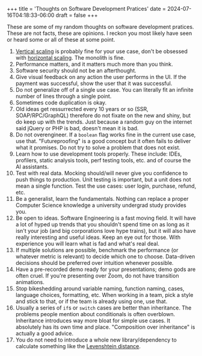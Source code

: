 +++
title = 'Thoughts on Software Development Pratices'
date = 2024-07-16T04:18:33-06:00
draft = false
+++

These are some of my random thoughts on software development pratices. These are not facts, these are opinions. I reckon you most likely have seen or heard some or all of these at some point.

1. [Vertical scaling](https://en.wikipedia.org/wiki/Scalability#Vertical_or_scale_up) is probably fine for your use case, don't be obsessed with [horizontal scaling](https://en.wikipedia.org/wiki/Scalability#Horizontal_or_scale_out). The monolith is fine. 
2. Performance matters, and it matters much more than you think.
3. Software security should not be an afterthought.
4. Give visual feedback on any action the user performs in the UI. If the payment was successful, show the user that it was successful.
5. Do not generalize off of a single use case. You can literally fit an infinite number of lines through a single point.
6. Sometimes code duplication is okay.
7. Old ideas get ressurrected every 10 years or so (SSR, SOAP/RPC/GraphQL) therefore do not fixate on the new and shiny, but do keep up with the trends. Just because a random guy on the internet said jQuery or PHP is bad, doesn't mean it is bad. 
8. Do not overengineer. If a `boolean` flag works fine in the current use case, use that. "Futureproofing" is a good concept but it often fails to deliver what it promises. Do not try to solve a problem that does not exist.
9. Learn how to use development tools properly. These include: IDEs, profilers, static analysis tools, perf testing tools, etc. and of course the AI assistants.
10. Test with real data. Mocking should/will never give you confidence to push things to production. Unit testing is important, but a unit does not mean a single function. Test the use cases: user login, purchase, refund, etc.
11. Be a generalist, learn the fundamentals. Nothing can replace a proper Computer Science knowledge a university undergrad study provides you.
12. Be open to ideas. Software Engineering is a fast moving field. It will have a lot of hyped up trends that you shouldn't spend time on as long as it isn't your job (and big corporations love hype trains), but it will also have really interesting and useful ideas. Keep an eye out for those. With experience you will learn what is fad and what's real deal.
13. If multiple solutions are possible, benchmark the performance (or whatever metric is relevant) to decide which one to choose. Data-driven decisions should be preferred over intuition whenever possible.
14. Have a pre-recorded demo ready for your presentations; demo gods are often cruel. If you're presenting over Zoom, do not have transition animations.
15. Stop bikeshedding around variable naming, function naming, cases, language choices, formatting, etc. When working in a team, pick a style and stick to that, or if the team is already using one, use that.
16. Usually a series of `if`s or `switch` cases are better than inheritance. The problems people mention about conditionals is often overblown. Inheritance introduces way more bloat for simple use cases. It absolutely has its own time and place. "Composition over inheritance" is actually a good advice.
17. You do not need to introduce a whole new library/dependency to calculate something like the [Levenshtein distance](https://en.wikipedia.org/wiki/Levenshtein_distance).

